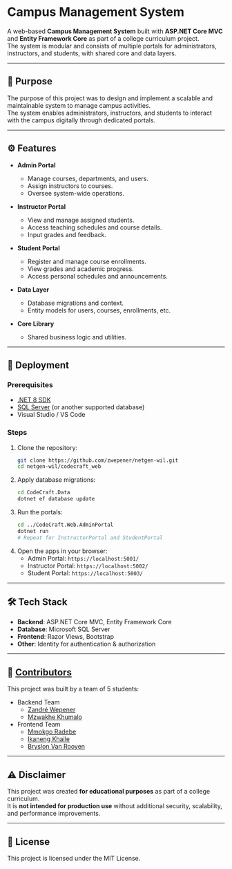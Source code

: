 # Campus Management System

A web-based **Campus Management System** built with **ASP.NET Core MVC** and **Entity Framework Core** as part of a college curriculum project.  
The system is modular and consists of multiple portals for administrators, instructors, and students, with shared core and data layers.

---

## 🎯 Purpose

The purpose of this project was to design and implement a scalable and maintainable system to manage campus activities.  
The system enables administrators, instructors, and students to interact with the campus digitally through dedicated portals.

---

## ⚙️ Features

- **Admin Portal**
  - Manage courses, departments, and users.
  - Assign instructors to courses.
  - Oversee system-wide operations.

- **Instructor Portal**
  - View and manage assigned students.
  - Access teaching schedules and course details.
  - Input grades and feedback.

- **Student Portal**
  - Register and manage course enrollments.
  - View grades and academic progress.
  - Access personal schedules and announcements.

- **Data Layer**
  - Database migrations and context.
  - Entity models for users, courses, enrollments, etc.

- **Core Library**
  - Shared business logic and utilities.
 
---

## 🚀 Deployment

### Prerequisites
- [.NET 8 SDK](https://dotnet.microsoft.com/en-us/download)
- [SQL Server](https://www.microsoft.com/en-us/sql-server/) (or another supported database)
- Visual Studio / VS Code

### Steps
1. Clone the repository:
    ```bash
    git clone https://github.com/zwepener/netgen-wil.git
    cd netgen-wil/codecraft_web
    ```
2. Apply database migrations:
    ```bash
    cd CodeCraft.Data
    dotnet ef database update
    ```
3. Run the portals:
    ```bash
    cd ../CodeCraft.Web.AdminPortal
    dotnet run
    # Repeat for InstructorPortal and StudentPortal
    ```
4. Open the apps in your browser:
    * Admin Portal: `https://localhost:5001/`
    * Instructor Portal: `https://localhost:5002/`
    * Student Portal: `https://localhost:5003/`

---

## 🛠️ Tech Stack

* **Backend**: ASP.NET Core MVC, Entity Framework Core
* **Database**: Microsoft SQL Server
* **Frontend**: Razor Views, Bootstrap
* **Other**: Identity for authentication & authorization

---

## 👥 [Contributors](CONTRIBUTORS.md)

This project was built by a team of 5 students:

* Backend Team
    * [Zandré Wepener](https://github.com/zwepener)
    * [Mzwakhe Khumalo](https://github.com/MZ-Bale)
* Frontend Team
    * [Mmokgo Radebe](https://github.com/mmokgoradebe)
    * [Ikaneng Khaile](https://github.com/LightWay21)
    * [Bryslon Van Rooyen](https://github.com/bryslon-vr)
 
---

## ⚠️ Disclaimer
This project was created **for educational purposes** as part of a college curriculum.\
It is **not intended for production use** without additional security, scalability, and performance improvements.

---

## 📄 License
This project is licensed under the MIT License.
